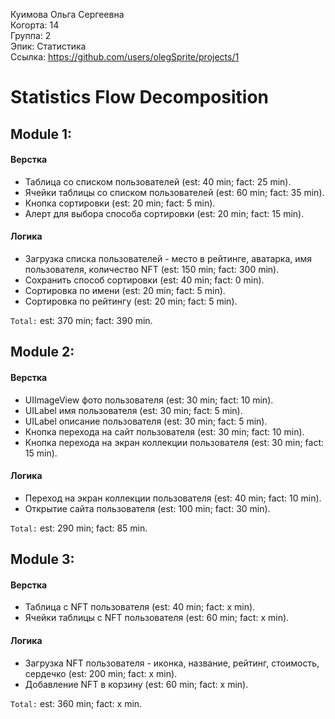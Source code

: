 Куимова Ольга Сергеевна
<br /> Когорта: 14
<br /> Группа: 2
<br /> Эпик: Статистика
<br /> Ссылка: https://github.com/users/olegSprite/projects/1

# Statistics Flow Decomposition


## Module 1:

#### Верстка
- Таблица со списком пользователей (est: 40 min; fact: 25 min).
- Ячейки таблицы со списком пользователей (est: 60 min; fact: 35 min).
- Кнопка сортировки (est: 20 min; fact: 5 min).
- Алерт для выбора способа сортировки (est: 20 min; fact: 15 min).

#### Логика
- Загрузка списка пользователей - место в рейтинге, аватарка, имя пользователя, количество NFT (est: 150 min; fact: 300 min).
- Сохранить способ сортировки (est: 40 min; fact: 0 min).
- Сортировка по имени (est: 20 min; fact: 5 min).
- Сортировка по рейтингу (est: 20 min; fact: 5 min).

`Total:` est: 370 min; fact: 390 min.


## Module 2:
#### Верстка
- UIImageView фото пользователя (est: 30 min; fact: 10 min).
- UILabel имя пользователя (est: 30 min; fact: 5 min).
- UILabel описание пользователя (est: 30 min; fact: 5 min).
- Кнопка перехода на сайт пользователя (est: 30 min; fact: 10 min).
- Кнопка перехода на экран коллекции пользователя (est: 30 min; fact: 15 min).

#### Логика
- Переход на экран коллекции пользователя (est: 40 min; fact: 10 min).
- Открытие сайта пользователя (est: 100 min; fact: 30 min).

`Total:` est: 290 min; fact: 85 min.

## Module 3:

#### Верстка
- Таблица c NFT пользователя (est: 40 min; fact: x min).
- Ячейки таблицы с NFT пользователя (est: 60 min; fact: x min).

#### Логика
- Загрузка NFT пользователя - иконка, название, рейтинг, стоимость, сердечко (est: 200 min; fact: x min).
- Добавление NFT в корзину (est: 60 min; fact: x min).

`Total:` est: 360 min; fact: x min.
